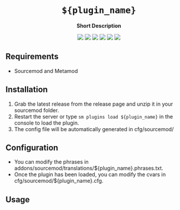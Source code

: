<div align="center">
  <h1><code>${plugin_name}</code></h1>
  <p>
    <strong>Short Description</strong>
  </p>
  <p style="margin-bottom: 0.5ex;">
    <img
        src="https://img.shields.io/github/downloads/${GithubName}/${plugin_name}/total"
    />
    <img
        src="https://img.shields.io/github/last-commit/${GithubName}/${plugin_name}"
    />
    <img
        src="https://img.shields.io/github/issues/${GithubName}/${plugin_name}"
    />
    <img
        src="https://img.shields.io/github/issues-closed/${GithubName}/${plugin_name}"
    />
    <img
        src="https://img.shields.io/github/repo-size/${GithubName}/${plugin_name}"
    />
    <img
        src="https://img.shields.io/github/workflow/status/${GithubName}/${plugin_name}/Compile%20and%20release"
    />
  </p>
</div>


## Requirements ##
- Sourcemod and Metamod


## Installation ##
1. Grab the latest release from the release page and unzip it in your sourcemod folder.
2. Restart the server or type `sm plugins load ${plugin_name}` in the console to load the plugin.
3. The config file will be automatically generated in cfg/sourcemod/

## Configuration ##
- You can modify the phrases in addons/sourcemod/translations/${plugin_name}.phrases.txt.
- Once the plugin has been loaded, you can modify the cvars in cfg/sourcemod/${plugin_name}.cfg.


## Usage ##
